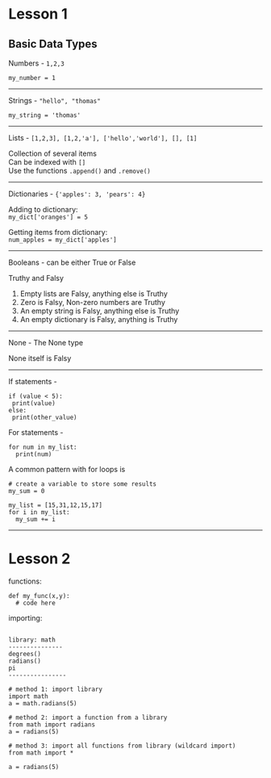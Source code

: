 # Lesson 1

## Basic Data Types


Numbers - `1,2,3`

  `my_number = 1`

---

Strings - `"hello", "thomas"`

  `my_string = 'thomas'`

---

Lists - `[1,2,3], [1,2,'a'], ['hello','world'], [], [1]`

Collection of several items \
Can be indexed with `[]` \
Use the functions `.append()` and `.remove()` 

---

Dictionaries - `{'apples': 3, 'pears': 4}` 

Adding to dictionary: \
  `my_dict['oranges'] = 5` 
 
 Getting items from dictionary: \
  `num_apples = my_dict['apples']`
  
 ---
 
 
Booleans - can be either True or False

Truthy and Falsy
1. Empty lists are Falsy,        anything else is Truthy
2. Zero is Falsy,                Non-zero numbers are Truthy
3. An empty string is Falsy,     anything else is Truthy
4. An empty dictionary is Falsy, anything is Truthy
---

None - The None type 

None itself is Falsy
 
---

 If statements - 
 
 ```
 if (value < 5):
  print(value)
 else:
  print(other_value)
 ```
 
 For statements -

```
for num in my_list:
  print(num)
```
A common pattern with for loops is 
```
# create a variable to store some results
my_sum = 0

my_list = [15,31,12,15,17]
for i in my_list:
  my_sum += i
```
---


# Lesson 2

functions: 

```
def my_func(x,y):
  # code here
```

importing:
 ```
 
 library: math
 ---------------
 degrees()
 radians()
 pi
---------------- 
 
 # method 1: import library
 import math
 a = math.radians(5)
 
 # method 2: import a function from a library
 from math import radians
 a = radians(5)
 
 # method 3: import all functions from library (wildcard import)
 from math import *
 
 a = radians(5)
 
 ```
